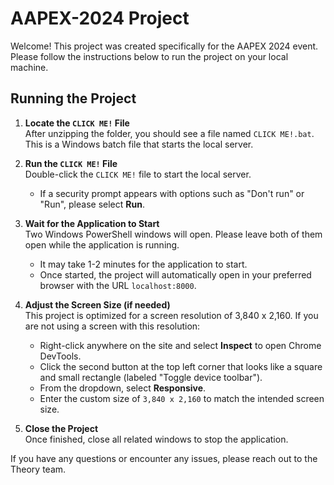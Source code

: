 # AAPEX-2024 Project

Welcome! This project was created specifically for the AAPEX 2024 event. Please follow the instructions below to run the project on your local machine.

## Running the Project

1. **Locate the `CLICK ME!` File**  
   After unzipping the folder, you should see a file named `CLICK ME!.bat`. This is a Windows batch file that starts the local server.

2. **Run the `CLICK ME!` File**  
   Double-click the `CLICK ME!` file to start the local server.  
   - If a security prompt appears with options such as "Don't run" or "Run", please select **Run**.

3. **Wait for the Application to Start**  
   Two Windows PowerShell windows will open. Please leave both of them open while the application is running.  
   - It may take 1-2 minutes for the application to start.
   - Once started, the project will automatically open in your preferred browser with the URL `localhost:8000`.

4. **Adjust the Screen Size (if needed)**  
   This project is optimized for a screen resolution of 3,840 x 2,160. If you are not using a screen with this resolution:
   - Right-click anywhere on the site and select **Inspect** to open Chrome DevTools.
   - Click the second button at the top left corner that looks like a square and small rectangle (labeled "Toggle device toolbar").
   - From the dropdown, select **Responsive**.
   - Enter the custom size of `3,840 x 2,160` to match the intended screen size.

5. **Close the Project**  
   Once finished, close all related windows to stop the application.

If you have any questions or encounter any issues, please reach out to the Theory team.

